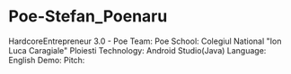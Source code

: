 # Poe-Stefan_Poenaru
HardcoreEntrepreneur 3.0 - Poe
Team: Poe
School: Colegiul National "Ion Luca Caragiale" Ploiesti
Technology: Android Studio(Java)
Language: English
Demo:
Pitch:
